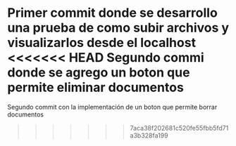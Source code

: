 Primer commit donde se desarrollo una prueba de como subir archivos y visualizarlos desde el localhost
<<<<<<< HEAD
Segundo commi donde se agrego un boton que permite eliminar documentos 
=======
Segundo commit con la implementación de un boton que permite borrar documentos
>>>>>>> 7aca38f202681c520fe55fbb5fd71a3b328fa199
